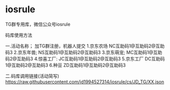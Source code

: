 # iosrule
TG群专用库，微信公众号iosrule

码库使用方法

一.活动名称；
                加TG群注册，机器人提交
1.京东农场
NC互助码1@互助码2@互助码3
2.京东年兽;
NS互助码1@互助码2@互助码3
3.京东萌宠;
MC互助码1@互助码2@互助码3
4.惊喜工厂:
JC互助码1@互助码2@互助码3
5.京东工厂
DC互助码1@互助码2@互助码3
6.种豆
ZD互助码1@互助码2@互助码3

二.码库调用链接(活动简写)
https://raw.githubusercontent.com/jd1994527314/iosrule/cs/JD_TG/XX.json
